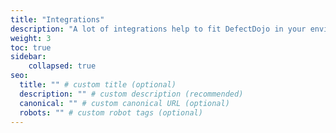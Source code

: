 ```yaml
---
title: "Integrations"
description: "A lot of integrations help to fit DefectDojo in your environment"
weight: 3
toc: true
sidebar:
    collapsed: true
seo:
  title: "" # custom title (optional)
  description: "" # custom description (recommended)
  canonical: "" # custom canonical URL (optional)
  robots: "" # custom robot tags (optional)
---
```


